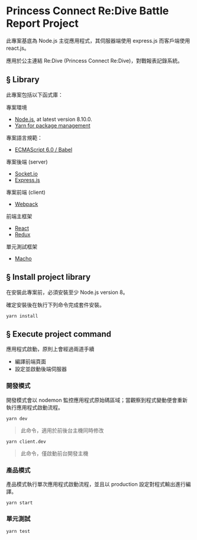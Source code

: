 # Princess Connect Re:Dive Battle Report Project

此專案基底為 Node.js 主從應用程式，其伺服器端使用 express.js 而客戶端使用 react.js。

應用於公主連結 Re:Dive (Princess Connect Re:Dive)，對戰報表記錄系統。

## § Library

此專案包括以下函式庫：

專案環境
* [Node.js](https://nodejs.org/en/), at latest version 8.10.0.
* [Yarn for package management](https://yarnpkg.com/lang/en/)

專案語言規範：
* [ECMAScript 6.0 / Babel](https://babeljs.io/learn-es2015/)

專案後端 (server)
* [Socket.io](https://socket.io/)
* [Express.js](http://expressjs.com/)

專案前端 (client)
* [Webpack](https://webpack.js.org/)

前端主框架
* [React](https://facebook.github.io/react/)
* [Redux](https://github.com/reactjs/redux)

單元測試框架
* [Macho](https://mochajs.org/)

## § Install project library

在安裝此專案前，必須安裝至少 Node.js version 8。

確定安裝後在執行下列命令完成套件安裝。

```
yarn install
```

## § Execute project command

應用程式啟動，原則上會經過兩道手續
+ 編譯前端頁面
+ 設定並啟動後端伺服器

### 開發模式

開發模式會以 nodemon 監控應用程式原始碼區域；當觀察到程式變動便會重新執行應用程式啟動流程。

```
yarn dev
```
> 此命令，適用於前後台主機同時修改

```
yarn client.dev
```
> 此命令，僅啟動前台開發主機

### 產品模式

產品模式執行單次應用程式啟動流程，並且以 production 設定對程式輸出進行編譯。

```
yarn start
```

### 單元測試

```
yarn test
```
